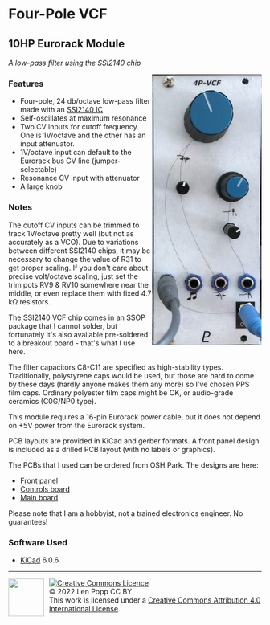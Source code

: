# Four-Pole VCF

## 10HP Eurorack Module

_A low-pass filter using the SSI2140 chip_

<img src="VCF-4P.jpg" style="float:right">

### Features
- Four-pole, 24 db/octave low-pass filter made with an [SSI2140 IC](https://soundsemiconductor.com/downloads/ssi2140datasheet.pdf)
- Self-oscillates at maximum resonance
- Two CV inputs for cutoff frequency. One is 1V/octave and the other has an input attenuator.
- 1V/octave input can default to the Eurorack bus CV line (jumper-selectable)
- Resonance CV input with attenuator
- A large knob

### Notes
The cutoff CV inputs can be trimmed to track 1V/octave pretty well (but not as accurately as a VCO). Due to variations between different SSI2140 chips, it may be necessary to change the value of R31 to get proper scaling. If you don't care about precise volt/octave scaling, just set the trim pots RV9 & RV10 somewhere near the middle, or even replace them with fixed 4.7 kΩ resistors.

The SSI2140 VCF chip comes in an SSOP package that I cannot solder, but fortunately it's also available pre-soldered to a breakout board - that's what I use here.

The filter capacitors C8-C11 are specified as high-stability types. Traditionally, polystyrene caps would be used, but those are hard to come by these days (hardly anyone makes them any more) so I've chosen PPS film caps. Ordinary polyester film caps might be OK, or audio-grade ceramics (C0G/NP0 type).

This module requires a 16-pin Eurorack power cable, but it does not depend on +5V power from the Eurorack system.

PCB layouts are provided in KiCad and gerber formats. A front panel design is included as a drilled PCB layout (with no labels or graphics).

The PCBs that I used can be ordered from OSH Park. The designs are here:
- [Front panel](https://oshpark.com/shared_projects/uQCignas)
- [Controls board](https://oshpark.com/shared_projects/4RLSW85r)
- [Main board](https://oshpark.com/shared_projects/U6pC6p9E)

Please note that I am a hobbyist, not a trained electronics engineer. No guarantees!

### Software Used

* [KiCad](https://www.kicad.org/) 6.0.6

<hr /><div><div style="float:left; padding-right:10px;"><img src="https://i0.wp.com/www.oshwa.org/wp-content/uploads/2014/03/oshw-logo-100-px.png" width=71 height=75 /></div><div style="xfloat:left; padding-left:10px;"><a rel="license" href="http://creativecommons.org/licenses/by/4.0/"><img alt="Creative Commons Licence" style="border-width:0;" src="https://i.creativecommons.org/l/by/4.0/88x31.png" /></a><br />© 2022 Len Popp CC BY<br />This work is licensed under a <a rel="license" href="http://creativecommons.org/licenses/by/4.0/">Creative Commons Attribution 4.0 International License</a>.</div></div>